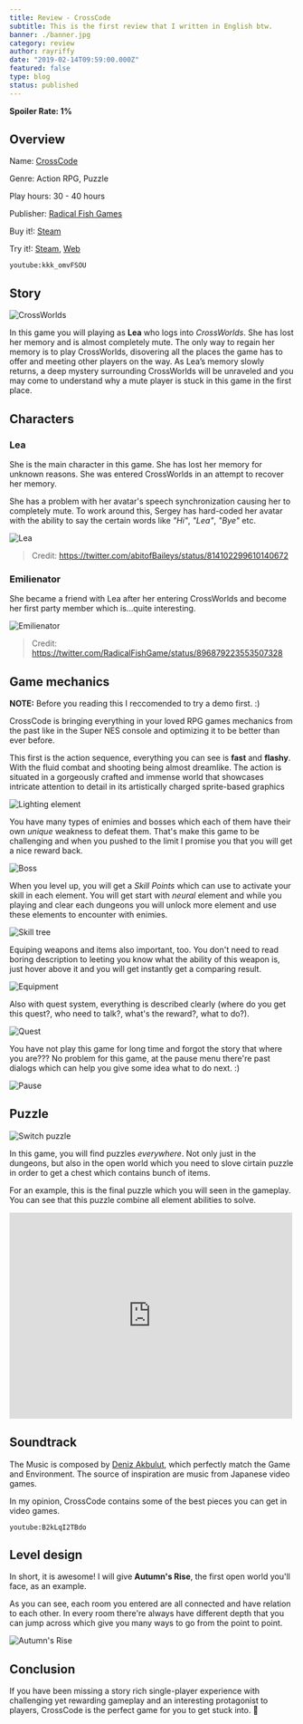 ```yaml
---
title: Review - CrossCode
subtitle: This is the first review that I written in English btw.
banner: ./banner.jpg
category: review
author: rayriffy
date: "2019-02-14T09:59:00.000Z"
featured: false
type: blog
status: published
---
```


**Spoiler Rate: 1%**

## Overview

Name: [CrossCode](http://cross-code.com)

Genre: Action RPG, Puzzle

Play hours: 30 - 40 hours

Publisher: [Radical Fish Games](http://www.radicalfishgames.com/)

Buy it!: [Steam](https://store.steampowered.com/app/368340/)

Try it!: [Steam](https://store.steampowered.com/app/368340/), [Web](http://cross-code.com/en/start)

`youtube:kkk_omvFSOU`

## Story

![CrossWorlds](20190214131216_1.jpg)

In this game you will playing as **Lea** who logs into *CrossWorlds*. She has lost her memory and is almost completely mute. The only way to regain her memory is to play CrossWorlds, disovering all the places the game has to offer and meeting other players on the way. As Lea’s memory slowly returns, a deep mystery surrounding CrossWorlds will be unraveled and you may come to understand why a mute player is stuck in this game in the first place.

## Characters

### Lea

She is the main character in this game. She has lost her memory for unknown reasons. She was entered CrossWorlds in an attempt to recover her memory.

She has a problem with her avatar's speech synchronization causing her to completely mute. To work around this, Sergey has hard-coded her avatar with the ability to say the certain words like *"Hi"*, *"Lea"*, *"Bye"* etc.

![Lea](IMG_2276.jpg)

> Credit: https://twitter.com/abitofBaileys/status/814102299610140672

### Emilienator

She became a friend with Lea after her entering CrossWorlds and become her first party member which is...quite interesting.

![Emilienator](IMG_2278.jpg)

> Credit: https://twitter.com/RadicalFishGame/status/896879223553507328

## Game mechanics

**NOTE:** Before you reading this I reccomended to try a demo first. :)

CrossCode is bringing everything in your loved RPG games mechanics from the past like in the Super NES console and optimizing it to be better than ever before.

This first is the action sequence, everything you can see is **fast** and **flashy**. With the fluid combat and shooting being almost dreamlike. The action is situated in a gorgeously crafted and immense world that showcases intricate attention to detail in its artistically charged sprite-based graphics

![Lighting element](16f83cd867b5.gif)

You have many types of enimies and bosses which each of them have their own *unique* weakness to defeat them. That's make this game to be challenging and when you pushed to the limit I promise you that you will get a nice reward back.

![Boss](0-00-ice-punch.gif)

When you level up, you will get a *Skill Points* which can use to activate your skill in each element. You will get start with *neural* element and while you playing and clear each dungeons you will unlock more element and use these elements to encounter with enimies.

![Skill tree](20190214135546_1.jpg)

Equiping weapons and items also important, too. You don't need to read boring description to leeting you know what the ability of this weapon is, just hover above it and you will get instantly get a comparing result.

![Equipment](20190214131301_1.jpg)

Also with quest system, everything is described clearly (where do you get this quest?, who need to talk?, what's the reward?, what to do?).

![Quest](20190214131420_1.jpg)

You have not play this game for long time and forgot the story that where you are??? No problem for this game, at the pause menu there're past dialogs which can help you give some idea what to do next. :)

![Pause](20190214131502_1.jpg)

## Puzzle

![Switch puzzle](3-uber-bounce-switch-puzzle-2.png)

In this game, you will find puzzles *everywhere*. Not only just in the dungeons, but also in the open world which you need to slove cirtain puzzle in order to get a chest which contains bunch of items.

For an example, this is the final puzzle which you will seen in the gameplay. You can see that this puzzle combine all element abilities to solve.

<iframe src="https://www.facebook.com/plugins/video.php?href=https%3A%2F%2Fwww.facebook.com%2Frayriffy%2Fvideos%2F957738111080272%2F&show_text=0&width=560" width="500" height="364" style="border:none;overflow:hidden" scrolling="no" frameborder="0" allowTransparency="true" allowFullScreen="true"></iframe>

## Soundtrack

The Music is composed by [Deniz Akbulut](https://twitter.com/interovgm), which perfectly match the Game and Environment. The source of inspiration are music from Japanese video games.

In my opinion, CrossCode contains some of the best pieces you can get in video games.

`youtube:B2kLqI2TBdo`

## Level design

In short, it is awesome! I will give **Autumn's Rise**, the first open world you'll face, as an example.

As you can see, each room you entered are all connected and have relation to each other. In every room there're always have different depth that you can jump across which give you many ways to go from the point to point.

![Autumn's Rise](authmn-rise.jpg)

## Conclusion

If you have been missing a story rich single-player experience with challenging yet rewarding gameplay and an interesting protagonist  to players, CrossCode is the perfect game for you to get stuck into. 🌹
